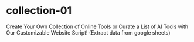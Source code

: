 # collection-01
Create Your Own Collection of Online Tools or Curate a List of AI Tools with Our Customizable Website Script! (Extract data from google sheets)
